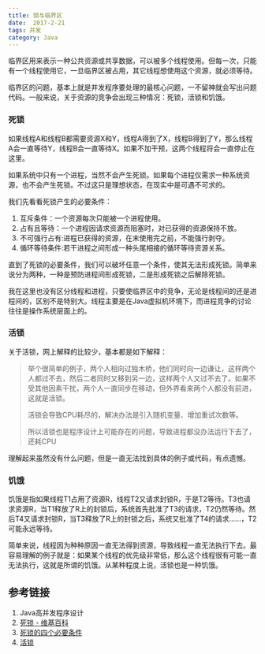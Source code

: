 ```yaml
---
title: 锁与临界区
date:  2017-2-21
tags: 并发
category: Java
---
```

临界区用来表示一种公共资源或共享数据，可以被多个线程使用。但每一次，只能有一个线程使用它，一旦临界区被占用，其它线程想使用这个资源，就必须等待。

临界区的问题，基本上就是并发程序要处理的最核心问题，一不留神就会写出问题代码。一般来说，关于资源的竞争会出现三种情况：死锁，活锁和饥饿。

### 死锁
如果线程A和线程B都需要资源X和Y，线程A得到了X，线程B得到了Y，那么线程A会一直等待Y，线程B会一直等待X。如果不加干预，这两个线程将会一直停止在这里。

如果系统中只有一个进程，当然不会产生死锁。如果每个进程仅需求一种系统资源，也不会产生死锁。不过这只是理想状态，在现实中是可遇不可求的。

我们先看看死锁产生的必要条件：
1. 互斥条件：一个资源每次只能被一个进程使用。
2. 占有且等待：一个进程因请求资源而阻塞时，对已获得的资源保持不放。
3. 不可强行占有:进程已获得的资源，在末使用完之前，不能强行剥夺。
4.  循环等待条件:若干进程之间形成一种头尾相接的循环等待资源关系。

<!--more-->
直到了死锁的必要条件，我们可以破坏任意一个条件，使其无法形成死锁。简单来说分为两种，一种是预防进程间形成死锁，二是形成死锁之后解除死锁。

我在这里也没有区分线程和进程，只要使临界区中的竞争，无论是线程间的还是进程间的，区别不是特别大。线程主要是在Java虚拟机环境下，而进程竞争的讨论往往是操作系统层面上的。

### 活锁
关于活锁，网上解释的比较少，基本都是如下解释：

> 举个很简单的例子，两个人相向过独木桥，他们同时向一边谦让，这样两个人都过不去，然后二者同时又移到另一边，这样两个人又过不去了。如果不受其他因素干扰，两个人一直同步在移动，但外界看来两个人都没有前进，这就是活锁。
> 
> 活锁会导致CPU耗尽的，解决办法是引入随机变量、增加重试次数等。
> 
> 所以活锁也是程序设计上可能存在的问题，导致进程都没办法运行下去了，还耗CPU

理解起来虽然没有什么问题，但是一直无法找到具体的例子或代码，有点遗憾。


### 饥饿
饥饿是指如果线程T1占用了资源R，线程T2又请求封锁R，于是T2等待。T3也请求资源R，当T1释放了R上的封锁后，系统首先批准了T3的请求，T2仍然等待。然后T4又请求封锁R，当T3释放了R上的封锁之后，系统又批准了T4的请求......，T2可能永远等待。

简单来说，线程因为种种原因一直无法得到资源，导致线程一直无法执行下去。最容易理解的例子就是：如果某个线程的优先级非常低，那么这个线程很有可能一直无法执行，这就是所谓的饥饿。从某种程度上说，活锁也是一种饥饿。


## 参考链接
1. Java高并发程序设计
2. [死锁 - 维基百科](https://zh.wikipedia.org/zh-cn/死锁)
3. [死锁的四个必要条件](http://blog.csdn.net/rabbit_in_android/article/details/50530960)
4. [活锁](https://www.kancloud.cn/kancloud/understanding-linux-processes/52176)
